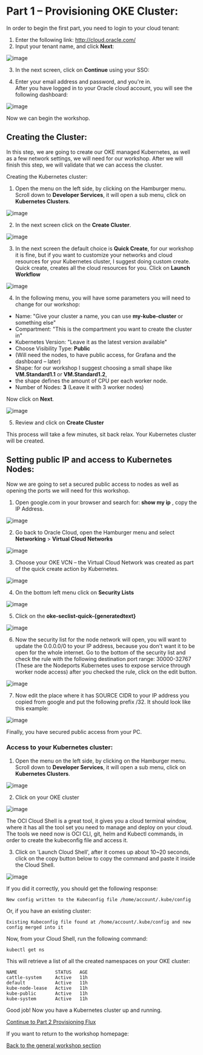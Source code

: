 # Part 1 – Provisioning OKE Cluster: # 

In order to begin the first part, you need to login to your cloud tenant: 

1.	Enter the following link: http://cloud.oracle.com/
2.	Input your tenant name, and click **Next**: 

![image](pics/cloud-login-1.PNG)
       
3.	In the next screen, click on **Continue** using your SSO: 
       
4.	Enter your email address and password, and you're in.  
After you have logged in to your Oracle cloud account, you will see the following dashboard: 

![image](pics/cloud-dashboard.PNG)

Now we can begin the workshop. 
## Creating the Cluster: ## 

In this step, we are going to create our OKE managed Kubernetes, as well as a few network settings, we will need for our workshop. After we will finish this step, we will validate that we can access the cluster. 

Creating the Kubernetes cluster: 
1.	Open the menu on the left side, by clicking on the Hamburger menu.
Scroll down to **Developer Services**, it will open a sub menu, click on **Kubernetes Clusters**.

![image](pics/kube-cluster-1.PNG)
       
2.	In the next screen click on the **Create Cluster**. 

![image](pics/create-cluster-screen-1.PNG)
       
3.	In the next screen the default choice is **Quick Create**, for our workshop it is fine, but if you want to customize your networks and cloud resources for your Kubernetes cluster, I suggest doing custom create. 
Quick create, creates all the cloud resources for you. 
Click on **Launch Workflow** 

![image](pics/create-cluster-screen-2.PNG)

       
4.	In the following menu, you will have some parameters you will need to change for our workshop:
* Name: "Give your cluster a name, you can use **my-kube-cluster** or something else"
* Compartment: "This is the compartment you want to create the cluster in" 
* Kubernetes Version: "Leave it as the latest version available"
* Choose Visibility Type: **Public**
* (Will need the nodes, to have public access, for Grafana and the dashboard – later)
* Shape: for our workshop I suggest choosing a small shape like **VM.Standard1.1** or **VM.Standard1.2**, 
* the shape defines the amount of CPU per each worker node. 
* Number of Nodes:  **3** (Leave it with 3 worker nodes) 

Now click on **Next**.

![image](pics/kube-cluster-3.PNG)

5.	Review and click on **Create Cluster**

This process will take a few minutes, sit back relax. 
Your Kubernetes cluster will be created. 

## Setting public IP and access to Kubernetes Nodes: ## 

Now we are going to set a secured public access to nodes as well as opening the ports we will need for this workshop. 

1.	Open google.com in your browser and search for: **show my ip** , copy the IP Address.

![image](pics/show-my-ip.PNG)
       
2.	Go back to Oracle Cloud, open the Hamburger menu and select **Networking** > **Virtual Cloud Networks**

![image](pics/network-virtual-cloud-networks.PNG)
       
3.	Choose your OKE VCN – the Virtual Cloud Network was created as part of the quick create action by Kubernetes. 

![image](pics/choose-vcn.PNG)
       
4.	On the bottom left menu click on **Security Lists** 

![image](pics/security-lists.PNG)
       
5.	Click on the **oke-seclist-quick-{generatedtext}**

![image](pics/choose-seclist.PNG)
       
6.	Now the security list for the node network will open, you will want to update the 0.0.0.0/0 to your IP address, because you don't want it to be open for the whole internet. Go to the bottom of the security list and check the rule with the following destination port range: 30000-32767 (These are the Nodeports Kubernetes uses to expose service through worker node access) 
after you checked the rule, click on the edit button.

![image](pics/edit-rule.PNG)

7.	Now edit the place where it has SOURCE CIDR to your IP address you copied from google and put the following prefix /32. It should look like this example:

![image](pics/ip-change.PNG)

Finally, you have secured public access from your PC. 

### Access to your Kubernetes cluster: ###

1.	Open the menu on the left side, by clicking on the Hamburger menu.
Scroll down to **Developer Services**, it will open a sub menu, click on **Kubernetes Clusters**.

![image](pics/kube-cluster-1.PNG)
       
2.	Click on your OKE cluster 

![image](pics/access-cluster.PNG)



The OCI Cloud Shell is a great tool, it gives you a cloud terminal window, where it has all the tool set you need to manage and deploy on your cloud.
The tools we need now is OCI CLI, git, helm and Kubectl commands, in order to create the kubeconfig file and access it.

3.  Click on 'Launch Cloud Shell', after it comes up about 10~20 seconds, click on the copy button below to copy the command and paste it inside the Cloud Shell. 

![image](pics/access-cluster2.PNG)
       
If you did it correctly, you should get the following response:
```
New config written to the Kubeconfig file /home/account/.kube/config
```
Or, if you have an existing cluster:
```
Existing Kubeconfig file found at /home/account/.kube/config and new config merged into it
```
Now, from your Cloud Shell, run the following command:
```
kubectl get ns
```
This will retrieve a list of all the created namespaces on your OKE cluster:

```
NAME              STATUS   AGE
cattle-system     Active   11h
default           Active   11h
kube-node-lease   Active   11h
kube-public       Active   11h
kube-system       Active   11h

```
Good job! Now you have a Kubernetes cluster up and running. 

[Continue to Part 2 Provisioning Flux](part2.md) 

If you want to return to the workshop homepage:

[Back to the general workshop section](README.md)
